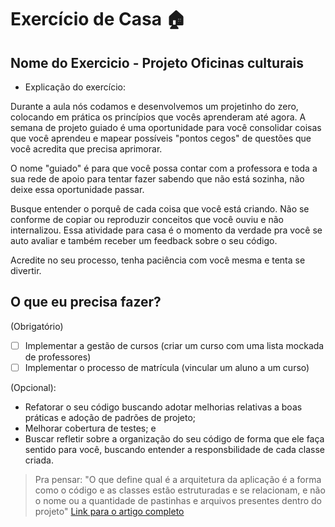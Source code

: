 # Exercício de Casa 🏠 

## Nome do Exercicio - Projeto Oficinas culturais

- Explicação do exercício: 

Durante a aula nós codamos e desenvolvemos um projetinho do zero, colocando em prática os princípios que vocês aprenderam até agora. A semana de projeto guiado é uma oportunidade para você consolidar coisas que você aprendeu e mapear possíveis "pontos cegos" de questões que você acredita que precisa aprimorar. 

O nome "guiado" é para que você possa contar com a professora e toda a sua rede de apoio para tentar fazer sabendo que não está sozinha, não deixe essa oportunidade passar. 

Busque entender o porquê de cada coisa que você está criando. Não se conforme de copiar ou reproduzir conceitos que você ouviu e não internalizou. Essa atividade para casa é o momento da verdade pra você se auto avaliar e também receber um feedback sobre o seu código.

Acredite no seu processo, tenha paciência com você mesma e tenta se divertir.

## O que eu precisa fazer?
(Obrigatório)
- [ ] Implementar a gestão de cursos (criar um curso com uma lista mockada de professores)
- [ ] Implementar o processo de matrícula (vincular um aluno a um curso)

(Opcional):
- Refatorar o seu código buscando adotar melhorias relativas a boas práticas e adoção de padrões de projeto;
- Melhorar cobertura de testes; e
- Buscar refletir sobre a organização do seu código de forma que ele faça sentido para você, buscando entender a responsbilidade de cada classe criada.


> Pra pensar:
> "O que define qual é a arquitetura da aplicação é a forma como o código e as classes estão estruturadas e se relacionam, e não o nome ou a quantidade de pastinhas e arquivos presentes dentro do projeto" [Link para o artigo completo](https://medium.com/@dannevesdantas/ddd-arquitetura-em-camadas-n-layer-e-n-tier-hexagonal-e-ports-and-adapters-onion-e-clean-28cd7f910b3d)
